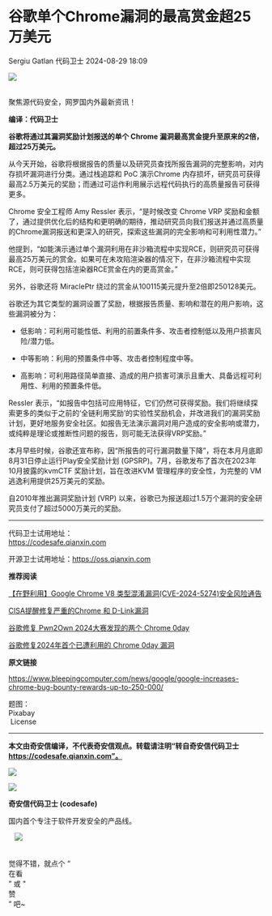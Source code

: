 #  谷歌单个Chrome漏洞的最高赏金超25万美元   
Sergiu Gatlan  代码卫士   2024-08-29 18:09  
  
![](https://mmbiz.qpic.cn/mmbiz_gif/Az5ZsrEic9ot90z9etZLlU7OTaPOdibteeibJMMmbwc29aJlDOmUicibIRoLdcuEQjtHQ2qjVtZBt0M5eVbYoQzlHiaw/640?wx_fmt=gif "")  
  
   
聚焦源代码安全，网罗国内外最新资讯！  
  
**编译：代码卫士**  
  
**谷歌将通过其漏洞奖励计划报送的单个 Chrome 漏洞最高赏金提升至原来的2倍，超过25万美元。**  
  
从今天开始，谷歌将根据报告的质量以及研究员查找所报告漏洞的完整影响，对内存损坏漏洞进行分类。通过栈追踪和 PoC 演示Chrome 内存损坏，研究员可获得最高2.5万美元的奖励；而通过可运作利用展示远程代码执行的高质量报告可获得更多。  
  
Chrome 安全工程师 Amy Ressler 表示，“是时候改变 Chrome VRP 奖励和金额了，通过提供优化后的结构和更明确的期待，推动研究员向我们报送并通过高质量的Chrome漏洞报送和更深入的研究，探索这些漏洞的完全影响和可利用性潜力。”  
  
他提到，“如能演示通过单个漏洞利用在非沙箱流程中实现RCE，则研究员可获得最高25万美元的赏金。如果可在未攻陷渲染器的情况下，在非沙箱流程中实现RCE，则可获得包括渲染器RCE赏金在内的更高赏金。”  
  
另外，谷歌还将 MiraclePtr 绕过的赏金从100115美元提升至2倍即250128美元。  
  
谷歌还为其它类型的漏洞设置了奖励，根据报告质量、影响和潜在的用户影响，这些漏洞被分为：  
  
- 低影响：可利用可能性低、利用的前置条件多、攻击者控制低以及用户损害风险/潜力低。  
  
- 中等影响：利用的预置条件中等、攻击者控制程度中等。  
  
- 高影响：可利用路径简单直接、造成的用户损害可演示且重大、具备远程可利用性、利用的预置条件低。  
  
  
  
Ressler 表示，“如报告中包括可应用特征，它们仍然可获得奖励。我们将继续探索更多的类似于之前的‘全链利用奖励’的实验性奖励机会，并改进我们的漏洞奖励计划，更好地服务安全社区。如报告无法演示漏洞对用户造成的安全影响或潜力，或纯粹是理论或推断性问题的报告，则可能无法获得VRP奖励。”  
  
本月早些时候，谷歌还宣布称，因“所报告的可行漏洞数量下降”，将在本月月底即8月31日停止运行Play安全奖励计划 (GPSRP)。7月，谷歌发布了首次在2023年10月披露的kvmCTF 奖励计划，旨在改进KVM 管理程序的安全性，为完整的 VM 逃逸利用提供25万美元的奖励。  
  
自2010年推出漏洞奖励计划 (VRP) 以来，谷歌已为报送超过1.5万个漏洞的安全研究员支付了超过5000万美元的奖励。  
  
****  
代码卫士试用地址：  
https://codesafe.qianxin.com  
  
开源卫士试用地址：https://oss.qianxin.com  
  
  
  
  
  
  
  
  
  
  
  
**推荐阅读**  
  
[【在野利用】Google Chrome V8 类型混淆漏洞(CVE-2024-5274)安全风险通告](http://mp.weixin.qq.com/s?__biz=MzI2NTg4OTc5Nw==&mid=2247519584&idx=2&sn=dab52360076996946ff35b2afa4a9f72&chksm=ea94bc0adde3351c54d9a36afe23afb6c59f5e81234f6ccbe3b6b07cfc0f71661bf80acac1e4&scene=21#wechat_redirect)  
  
  
[CISA提醒修复严重的Chrome 和 D-Link漏洞](http://mp.weixin.qq.com/s?__biz=MzI2NTg4OTc5Nw==&mid=2247519528&idx=2&sn=39c67314f7459aa04cbef3604ef663a9&chksm=ea94bc42dde3355434c8a075d0b4feaf246269872775783789967ae81284e468716a6872fdaf&scene=21#wechat_redirect)  
  
  
[谷歌修复 Pwn2Own 2024大赛发现的两个 Chrome 0day](http://mp.weixin.qq.com/s?__biz=MzI2NTg4OTc5Nw==&mid=2247519170&idx=1&sn=31612ff9461ff59184a818b76f04c198&chksm=ea94baa8dde333be86a1b2054ea40407dfa5a45d469b948ac55085e5f64e7872f7e2007c90ad&scene=21#wechat_redirect)  
  
  
[谷歌修复2024年首个已遭利用的 Chrome 0day 漏洞](http://mp.weixin.qq.com/s?__biz=MzI2NTg4OTc5Nw==&mid=2247518705&idx=2&sn=1f6ee90c31f7b70d13390d0a735fe85f&chksm=ea94b89bdde3318da0dc7cd16e5e35198256a22c9c7f0dfa9132e438f6a90fa78fc85e7a63bf&scene=21#wechat_redirect)  
  
  
  
  
  
**原文链接**  
  
  
https://www.bleepingcomputer.com/news/google/google-increases-chrome-bug-bounty-rewards-up-to-250-000/  
  
  
题图：  
Pixabay  
 License  
  
****  
**本文由奇安信编译，不代表奇安信观点。转载请注明“转自奇安信代码卫士 https://codesafe.qianxin.com”。**  
  
  
  
  
![](https://mmbiz.qpic.cn/mmbiz_jpg/oBANLWYScMSf7nNLWrJL6dkJp7RB8Kl4zxU9ibnQjuvo4VoZ5ic9Q91K3WshWzqEybcroVEOQpgYfx1uYgwJhlFQ/640?wx_fmt=jpeg "")  
  
![](https://mmbiz.qpic.cn/mmbiz_jpg/oBANLWYScMSN5sfviaCuvYQccJZlrr64sRlvcbdWjDic9mPQ8mBBFDCKP6VibiaNE1kDVuoIOiaIVRoTjSsSftGC8gw/640?wx_fmt=jpeg "")  
  
**奇安信代码卫士 (codesafe)**  
  
国内首个专注于软件开发安全的产品线。  
  
   ![](https://mmbiz.qpic.cn/mmbiz_gif/oBANLWYScMQ5iciaeKS21icDIWSVd0M9zEhicFK0rbCJOrgpc09iaH6nvqvsIdckDfxH2K4tu9CvPJgSf7XhGHJwVyQ/640?wx_fmt=gif "")  
  
   
觉得不错，就点个 “  
在看  
” 或 "  
赞  
” 吧~  
  
